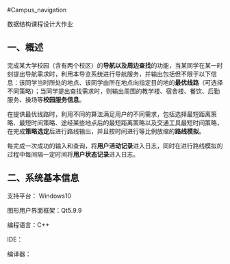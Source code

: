 #Campus_navigation

数据结构课程设计大作业

## 一、概述

完成某大学校园（含有两个校区）的**导航以及周边查找**的功能，当某同学在某一时刻提出导航需求时，利用本导览系统进行导航服务，并输出包括但不限于以下信息：该同学当时所处的地点、该同学由所在地点向指定目的地的**最优线路**（可选择不同策略）；当同学提出查找需求时，则输出周围的教学楼、宿舍楼、餐饮、后勤服务、操场等**校园服务信息**。

在提供最优线路时，利用不同的算法满足用户的不同需求，包括选择最短距离策略、最短时间策略、途经某些地点后的最短距离策略以及交通工具最短时间策略，在完成**策略选定**后进行路线输出，并且按时间进行等比例放缩的**路线模拟**。

每完成一次成功的输入和查询，将**用户活动记录**进入日志，同时在进行路线模拟的过程中每间隔一定时间将**用户状态记录**进入日志。

## 二、系统基本信息

支持平台： Windows10

图形用户界面框架：Qt5.9.9

编程语言：C++

IDE：

编译器：
